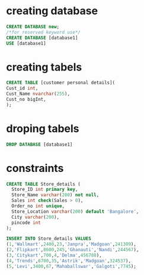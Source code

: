 # creating database

```sql
CREATE DATABASE new;
/*for reserved keyword use*/
CREATE DATABASE [database1]
USE [database1]
```
# creating tabels

```sql
CREATE TABLE [customer personal details](
Cust_id int,
Cust_Name nvarchar(255),
Cust_no bigInt,
);
```
# droping tabels

```sql
DROP DATABASE [database1]
```
# constraints

```sql
CREATE TABLE Store_details (
  Store_ID int primary key,
  Store_Name varchar(200) not null,
  Sales int check(Sales > 0),
  Order_no int unique,
  Store_Location varchar(200) default 'Bangalore',
  City varchar(200),
  pincode int
);
```
```sql
INSERT INTO Store_details VALUES
(1,'Wallmart',2400,23,'Janpra','Madgoan',241309),
(2,'Flipkart',8600,245,'Ghanauti','Nandi',244567),
(3,'Citykart',700,4,'Delma',456788),
(4,'Trends',6700,35,'Astrik','Madgoan',324537),
(5,'Levi',3400,67,'Mahaballswar','Galgoti',7745);
```

